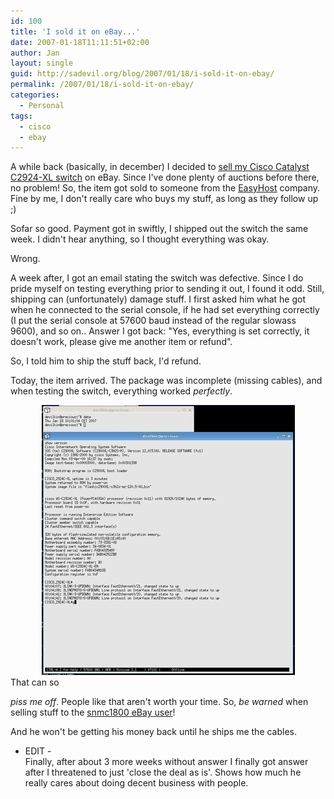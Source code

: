 ```yaml
---
id: 100
title: 'I sold it on eBay...'
date: 2007-01-18T11:11:51+02:00
author: Jan
layout: single
guid: http://sadevil.org/blog/2007/01/18/i-sold-it-on-ebay/
permalink: /2007/01/18/i-sold-it-on-ebay/
categories:
  - Personal
tags:
  - cisco
  - ebay
---
```

A while back (basically, in december) I decided to <a TARGET="_blank" HREF="http://cgi.benl.ebay.be/ws/eBayISAPI.dll?ViewItem&ih=012&sspagename=STRK%3AMESO%3AIT&viewitem=&item=220052958051&rd=1&rd=1">sell my Cisco Catalyst C2924-XL switch</a> on eBay. Since I've done plenty of auctions before there, no problem! So, the item got sold to someone from the <a TARGET="_blank" HREF="http://www.snmc.eu">EasyHost</a> company. Fine by me, I don't really care who buys my stuff, as long as they follow up ;)

Sofar so good. Payment got in swiftly, I shipped out the switch the same week. I didn't hear anything, so I thought everything was okay.

Wrong.

A week after, I got an email stating the switch was defective. Since I do pride myself on testing everything prior to sending it out, I found it odd. Still, shipping can (unfortunately) damage stuff. I first asked him what he got when he connected to the serial console, if he had set everything correctly (I put the serial console at 57600 baud instead of the regular slowass 9600), and so on.. Answer I got back: "Yes, everything is set correctly, it doesn't work, please give me another item or refund".

So, I told him to ship the stuff back, I'd refund.

Today, the item arrived. The package was incomplete (missing cables), and when testing the switch, everything worked _perfectly_.

<center>
  <img SRC="/assets/images/2007/01/screenshot_cisco-sm.jpg" />
</center>That can so 

_piss me off_. People like that aren't worth your time. So, _be warned_ when selling stuff to the <a TARGET="_blank" HREF="http://feedback.benl.ebay.be/ws/eBayISAPI.dll?ViewFeedback&userid=snmc1800">snmc1800 eBay user</a>!

And he won't be getting his money back until he ships me the cables.

- EDIT -  
Finally, after about 3 more weeks without answer I finally got answer after I threatened to just 'close the deal as is'. Shows how much he really cares about doing decent business with people.
